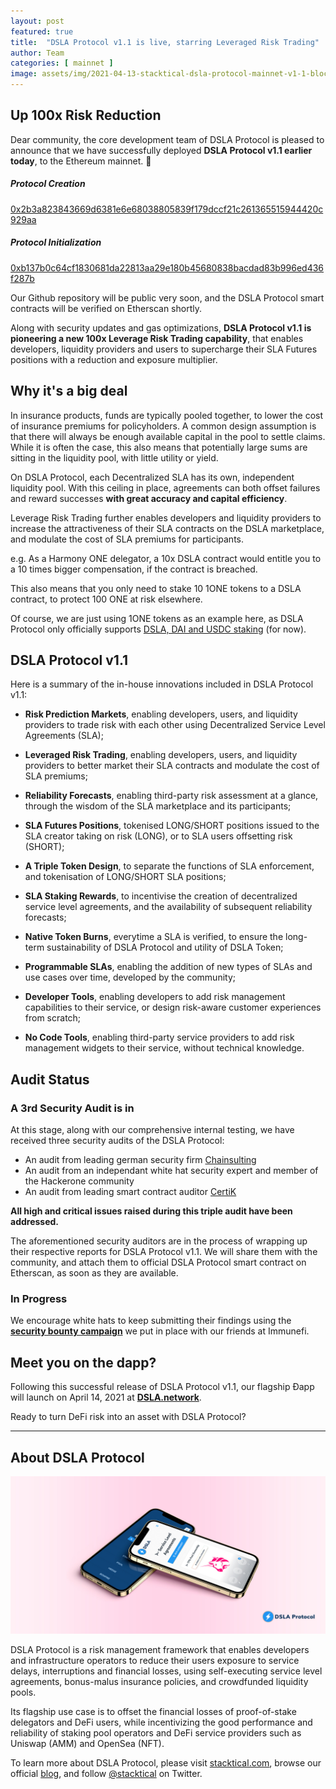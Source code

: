 ```yaml
---
layout: post
featured: true
title:  "DSLA Protocol v1.1 is live, starring Leveraged Risk Trading"
author: Team
categories: [ mainnet ]
image: assets/img/2021-04-13-stacktical-dsla-protocol-mainnet-v1-1-blockchain-cryptocurrency-fintech-legaltech-insurtech-itsm-slm-sla-defi.jpg
---
```


## Up 100x Risk Reduction

Dear community,  the core development team of DSLA Protocol is pleased to announce that we have successfully deployed **DSLA Protocol v1.1 earlier today**, to the Ethereum mainnet. 🎉

##### Protocol Creation
[0x2b3a823843669d6381e6e68038805839f179dccf21c261365515944420c929aa](https://etherscan.io/tx/0x2b3a823843669d6381e6e68038805839f179dccf21c261365515944420c929aa)

##### Protocol Initialization
[0xb137b0c64cf1830681da22813aa29e180b45680838bacdad83b996ed436f287b](https://etherscan.io/tx/0xb137b0c64cf1830681da22813aa29e180b45680838bacdad83b996ed436f287b)

Our Github repository will be public very soon, and the DSLA Protocol smart contracts will be verified on Etherscan shortly.

Along with security updates and gas optimizations, **DSLA Protocol v1.1 is pioneering a new 100x Leverage Risk Trading capability**, that enables developers, liquidity providers and users to supercharge their SLA Futures positions with a reduction and exposure multiplier.

## Why it's a big deal

In insurance products, funds are typically pooled together, to lower the cost of insurance premiums for policyholders. A common design assumption is that there will always be enough available capital in the pool to settle claims. While it is often the case, this also means that potentially large sums are sitting in the liquidity pool, with little utility or yield.

On DSLA Protocol, each Decentralized SLA has its own, independent liquidity pool. With this ceiling in place, agreements can both offset failures and reward successes **with great accuracy and capital efficiency**. 

Leverage Risk Trading further enables developers and liquidity providers to increase the attractiveness of their SLA contracts on the DSLA marketplace, and modulate the cost of SLA premiums for participants.

e.g. As a Harmony ONE delegator, a 10x DSLA contract would entitle you to a 10 times bigger compensation, if the contract is breached.

This also means that you only need to stake 10 1ONE tokens to a DSLA contract, to protect 100 ONE at risk elsewhere. 

Of course, we are just using 1ONE tokens as an example here, as DSLA Protocol only officially supports [DSLA, DAI and USDC staking](http://localhost:4000/mainnet/2021/01/18/stacktical-dsla-protocol-erc20-cryptocurrency-token-listings-defi.html) (for now).

## DSLA Protocol v1.1

Here is a summary of the in-house innovations included in DSLA Protocol v1.1:

* **Risk Prediction Markets**, enabling developers, users, and liquidity providers to trade risk with each other using Decentralized Service Level Agreements (SLA);

* **Leveraged Risk Trading**, enabling developers, users, and liquidity providers to better market their SLA contracts and modulate the cost of SLA premiums;

* **Reliability Forecasts**, enabling third-party risk assessment at a glance, through the wisdom of the SLA marketplace and its participants;

* **SLA Futures Positions**, tokenised LONG/SHORT positions issued to the SLA creator taking on risk (LONG), or to SLA users offsetting risk (SHORT);

* **A Triple Token Design**, to separate the functions of SLA enforcement, and tokenisation of LONG/SHORT SLA positions;

* **SLA Staking Rewards**, to incentivise the creation of decentralized service level agreements, and the availability of subsequent reliability forecasts;

* **Native Token Burns**, everytime a SLA is verified, to ensure the long-term sustainability of DSLA Protocol and utility of DSLA Token;

* **Programmable SLAs**, enabling the addition of new types of SLAs and use cases over time, developed by the community;

* **Developer Tools**, enabling developers to add risk management capabilities to their service, or design risk-aware customer experiences from scratch;

* **No Code Tools**, enabling third-party service providers to add risk management widgets to their service, without technical knowledge.


## Audit Status

### A 3rd Security Audit is in

At this stage, along with our comprehensive internal testing, we have received three security audits of the DSLA Protocol:  

* An audit from leading german security firm [Chainsulting](https://chainsulting.de/)
* An audit from an independant white hat security expert and member of the Hackerone community
* An audit from leading smart contract auditor [CertiK](https://certik.foundation/)

**All high and critical issues raised during this triple audit have been addressed.**

The aforementioned security auditors are in the process of wrapping up their respective reports for DSLA Protocol v1.1. We will share them with the community, and attach them to official DSLA Protocol smart contract on Etherscan, as soon as they are available.

### In Progress

We encourage white hats to keep submitting their findings using the **[security bounty campaign](https://immunefi.com/bounty/dslaprotocol/)** we put in place with our friends at Immunefi.

## Meet you on the dapp?

Following this successful release of DSLA Protocol v1.1, our flagship Ðapp will launch on April 14, 2021 at **[DSLA.network](https://dsla.network)**.

Ready to turn DeFi risk into an asset with DSLA Protocol?
___


## About DSLA Protocol

[![DSLA Protocol](/assets/img/dsla-network_device-duo-stacked.jpg)](https://info.uniswap.org/pair/0xd0fbb87e47da9987d345dbdf3a34d4266cf5ebe9)

DSLA Protocol is a risk management framework that enables developers and infrastructure operators to reduce their users exposure to service delays, interruptions and financial losses, using self-executing service level agreements, bonus-malus insurance policies, and crowdfunded liquidity pools.

Its flagship use case is to offset the financial losses of proof-of-stake delegators and DeFi users, while incentivizing the good performance and reliability of staking pool operators and DeFi service providers such as Uniswap (AMM) and OpenSea (NFT).

To learn more about DSLA Protocol, please visit [stacktical.com](https://stacktical.com), browse our official [blog](https://blog.stacktical.com), and follow [@stacktical](https://twitter.com/Stacktical) on Twitter.

